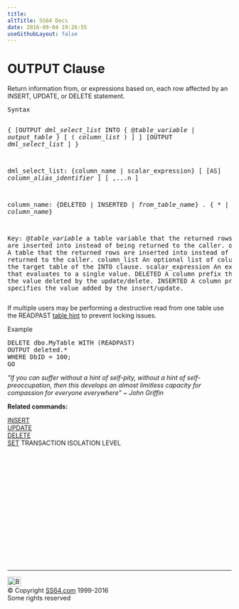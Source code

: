 ```yaml
---
title:
altTitle: SS64 Docs
date: 2016-09-04 19:26:55
useGithubLayout: false
---
```

<!-- #BeginLibraryItem "/Library/head_sql.lbi" --><!-- #EndLibraryItem --><h1>OUTPUT Clause</h1>
<p>Return information from, or expressions based on, each row affected by an INSERT, UPDATE, or DELETE statement.</p>
<pre>Syntax
  
  {
    [OUTPUT <i>dml_select_list</i> INTO { @<i>table_variable</i> | <i>output_table</i> } [ ( <i>column_list</i> ) ] ]
    [OUTPUT <i>dml_select_list</i> ]
  }

  dml_select_list:
           {column_name | scalar_expression} [ [AS] <i>column_alias_identifier</i> ]
            [ ,...n ]

  column_name:
           {DELETED | INSERTED | <i>from_table_name</i>} . { * | <i>column_name</i>}

Key:
   @<i>table_variable</i>  a table variable that the returned rows are inserted into instead of being returned to the caller. 
   output_table      A table that the returned rows are inserted into instead of being returned to the caller. 
   column_list       An optional list of column names on the target table of the INTO clause.
   scalar_expression An expression that evaluates to a single value.
   DELETED           A column prefix that specifies the value deleted by the update/delete.
   INSERTED          A column prefix that specifies the value added by the insert/update.</pre>
<p>  If  multiple users may be  performing a destructive read from one table use the READPAST <a href="clause_table_hint.html">table hint</a> to prevent locking issues.</p>
<p>Example</p>
<pre>DELETE dbo.MyTable WITH (READPAST)<br>OUTPUT deleted.*<br>WHERE DbID = 100;<br>GO</pre>
<p class="quote"><i>"If you can suffer without a hint of self-pity, without a hint of
  self-preoccupation, then this develops an almost limitless capacity for
  compassion for everyone everywhere" ~
John Griffin</i></p>
<p><b>Related commands:</b></p>
<p>  <span class="body">  <a href="insert.html">INSERT</a><br>
    <a href="update.html">UPDATE</a><br>
  <a href="delete.html">DELETE</a></span><br>
  <a href="set.html">SET</a> TRANSACTION ISOLATION LEVEL</p><!-- #BeginLibraryItem "/Library/foot_sql.lbi" --><p>
<!-- ss64-sql -->
<ins class="adsbygoogle" style="display:inline-block;width:300px;height:250px" data-ad-client="ca-pub-6140977852749469" data-ad-slot="6953563613"></ins>
<script>
(adsbygoogle = window.adsbygoogle || []).push({});
</script></p>
<hr>
<div id="bl" class="footer"><a href="clause_output.html#"><img src="../images/top.png" width="30" height="22" alt="Back to the Top"></a></div>
<div id="br" class="footer, tagline">© Copyright <a href="../index.html">SS64.com</a> 1999-2016<br>
Some rights reserved</div><!-- #EndLibraryItem -->


